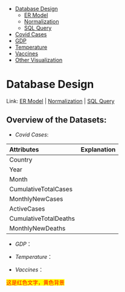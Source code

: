 <link rel="stylesheet" href="style.css">
<nav>
    <ul>
        <li><a href="#">Database Design</a>
            <ul>
                <li><a href="#">ER Model</a></li>
                <li><a href="#">Normalization</a></li>
                <li><a href="#">SQL Query</a></li>
            </ul>
        </li>
        <li><a href="#">Covid Cases</a></li>
        <li><a href="#">GDP</a></li>
        <li><a href="#">Temperature</a></li>
        <li><a href="#">Vaccines</a></li>
        <li><a href="#">Other Visualization</a></li>
    </ul>
</nav>



# Database Design
Link: [ER Model](http://baidu.com "Link to ER Model") | [Normalization](http://baidu.com "Link to Normalization") | [SQL Query](http://baidu.com "Link to SQL Query")

## Overview of the Datasets:
- *Covid Cases*:

| Attributes               | Explanation                                                                     |
| :----------------------- | :------------------------------------------------------------------------------ |
| Country                  |                                                                               |
| Year                     |                                                                               |
| Month                    |                                                                               |
| CumulativeTotalCases     |                                                                               |
| MonthlyNewCases          |                                                                               |
| ActiveCases              |                                                                               |
| CumulativeTotalDeaths    |                                                                               |
| MonthlyNewDeaths         |                                                                               |


- *GDP*：


- *Temperature*：


- *Vaccines*：

<span style="color: red; background-color: yellow;">这是红色文字，黄色背景</span>
